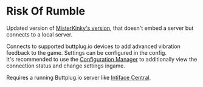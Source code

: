 # Risk Of Rumble
Updated version of [MisterKinky's version](https://thunderstore.io/package/MisterKinky/RiskOfRumble/), that doesn't embed a server but connects to a local server.

Connects to supported buttplug.io devices to add advanced vibration feedback to the game. Settings can be configured in the config.  
It's recommended to use the [Configuration Manager](https://thunderstore.io/package/IFixYourRoR2Mods/Bepinex_ConfigurationManager/) to additionally view the connection status and change settings ingame.

Requires a running Buttplug.io server like [Intiface Central](https://intiface.com/).
